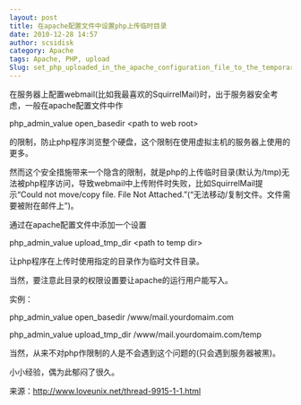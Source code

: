```yaml
---
layout: post
title: 在apache配置文件中设置php上传临时目录
date: 2010-12-28 14:57
author: scsidisk
category: Apache
tags: Apache, PHP, upload
Slug: set_php_uploaded_in_the_apache_configuration_file_to_the_temporary_directory
---
```


在服务器上配置webmail(比如我最喜欢的SquirrelMail)时，出于服务器安全考虑，一般在apache配置文件中作

php\_admin\_value open\_basedir \<path to web root\>

的限制，防止php程序浏览整个硬盘，这个限制在使用虚拟主机的服务器上使用的更多。

然而这个安全措施带来一个隐含的限制，就是php的上传临时目录(默认为/tmp)无法被php程序访问，导致webmail中上传附件时失败，比如SquirrelMail提示“Could
not move/copy file. File Not
Attached.”(“无法移动/复制文件。文件需要被附在邮件上”)。

通过在apache配置文件中添加一个设置

php\_admin\_value upload\_tmp\_dir \<path to temp dir\>

让php程序在上传时使用指定的目录作为临时文件目录。

当然，要注意此目录的权限设置要让apache的运行用户能写入。

实例：

php\_admin\_value open\_basedir /www/mail.yourdomaim.com

php\_admin\_value upload\_tmp\_dir /www/mail.yourdomaim.com/temp

当然，从来不对php作限制的人是不会遇到这个问题的(只会遇到服务器被黑)。

小小经验，偶为此郁闷了很久。

来源：http://www.loveunix.net/thread-9915-1-1.html
